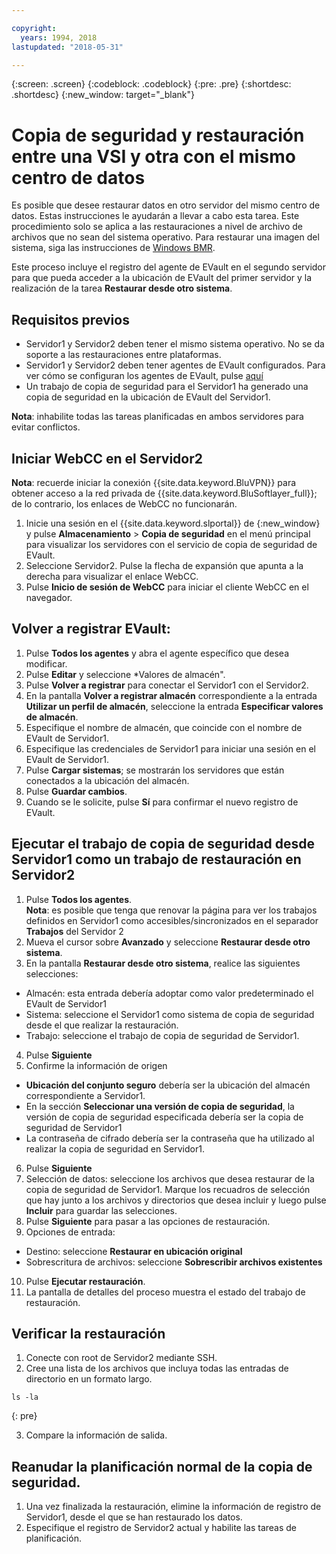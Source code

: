 ```yaml
---

copyright:
  years: 1994, 2018
lastupdated: "2018-05-31"

---
```

{:screen: .screen}
{:codeblock: .codeblock}
{:pre: .pre}
{:shortdesc: .shortdesc}
{:new_window: target="_blank"}

# Copia de seguridad y restauración entre una VSI y otra con el mismo centro de datos

Es posible que desee restaurar datos en otro servidor del mismo centro de datos. Estas instrucciones le ayudarán a llevar a cabo esta tarea. Este procedimiento solo se aplica a las restauraciones a nivel de archivo de archivos que no sean del sistema operativo. Para restaurar una imagen del sistema, siga las instrucciones de [Windows BMR](restoring-evault-bmr-system-volume-image.html).

Este proceso incluye el registro del agente de EVault en el segundo servidor para que pueda acceder a la ubicación de EVault del primer servidor y la realización de la tarea **Restaurar desde otro sistema**.


## Requisitos previos

- Servidor1 y Servidor2 deben tener el mismo sistema operativo. No se da soporte a las restauraciones entre plataformas.
- Servidor1 y Servidor2 deben tener agentes de EVault configurados. Para ver cómo se configuran los agentes de EVault, pulse [aquí](index.html#configuring-evault-agent-in-webcc)
- Un trabajo de copia de seguridad para el Servidor1 ha generado una copia de seguridad en la ubicación de EVault del Servidor1.

**Nota**: inhabilite todas las tareas planificadas en ambos servidores para evitar conflictos. 

## Iniciar WebCC en el Servidor2

**Nota**: recuerde iniciar la conexión {{site.data.keyword.BluVPN}} para obtener acceso a la red privada de {{site.data.keyword.BluSoftlayer_full}}; de lo contrario, los enlaces de WebCC no funcionarán.

1. Inicie una sesión en el {{site.data.keyword.slportal}} de [](https://control.softlayer.com/){:new_window} y pulse **Almacenamiento** > **Copia de seguridad** en el menú principal para visualizar los servidores con el servicio de copia de seguridad de EVault. 
2. Seleccione Servidor2. Pulse la flecha de expansión que apunta a la derecha para visualizar el enlace WebCC.
3. Pulse **Inicio de sesión de WebCC** para iniciar el cliente WebCC en el navegador.

## Volver a registrar EVault:
1. Pulse **Todos los agentes** y abra el agente específico que desea modificar.
2. Pulse **Editar** y seleccione *Valores de almacén".
3. Pulse **Volver a registrar** para conectar el Servidor1 con el Servidor2.
4. En la pantalla **Volver a registrar almacén** correspondiente a la entrada **Utilizar un perfil de almacén**, seleccione la entrada **Especificar valores de almacén**.
5. Especifique el nombre de almacén, que coincide con el nombre de EVault de Servidor1.
6. Especifique las credenciales de Servidor1 para iniciar una sesión en el EVault de Servidor1.
7. Pulse **Cargar sistemas**; se mostrarán los servidores que están conectados a la ubicación del almacén.
8. Pulse **Guardar cambios**.
9. Cuando se le solicite, pulse **Sí** para confirmar el nuevo registro de EVault.

## Ejecutar el trabajo de copia de seguridad desde Servidor1 como un trabajo de restauración en Servidor2

1. Pulse **Todos los agentes**. <br/> **Nota**: es posible que tenga que renovar la página para ver los trabajos definidos en Servidor1 como accesibles/sincronizados en el separador **Trabajos** del Servidor 2
2. Mueva el cursor sobre **Avanzado** y seleccione **Restaurar desde otro sistema**.
3. En la pantalla **Restaurar desde otro sistema**, realice las siguientes selecciones:
  - Almacén: esta entrada debería adoptar como valor predeterminado el EVault de Servidor1
  - Sistema: seleccione el Servidor1 como sistema de copia de seguridad desde el que realizar la restauración. 
  - Trabajo: seleccione el trabajo de copia de seguridad de Servidor1.
4. Pulse **Siguiente**
5. Confirme la información de origen
  - **Ubicación del conjunto seguro** debería ser la ubicación del almacén correspondiente a Servidor1.
  - En la sección **Seleccionar una versión de copia de seguridad**, la versión de copia de seguridad especificada debería ser la copia de seguridad de Servidor1
  - La contraseña de cifrado debería ser la contraseña que ha utilizado al realizar la copia de seguridad en Servidor1.
6. Pulse **Siguiente**
7. Selección de datos: seleccione los archivos que desea restaurar de la copia de seguridad de Servidor1. Marque los recuadros de selección que hay junto a los archivos y directorios que desea incluir y luego pulse **Incluir** para guardar las selecciones.
8. Pulse **Siguiente** para pasar a las opciones de restauración.
9. Opciones de entrada:
  - Destino: seleccione **Restaurar en ubicación original**
  - Sobrescritura de archivos: seleccione **Sobrescribir archivos existentes**
10. Pulse **Ejecutar restauración**.
11. La pantalla de detalles del proceso muestra el estado del trabajo de restauración.


## Verificar la restauración

1. Conecte con root de Servidor2 mediante SSH.
2. Cree una lista de los archivos que incluya todas las entradas de directorio en un formato largo.
  ```
  ls -la
  ```
  {: pre}
  
3. Compare la información de salida.
  
## Reanudar la planificación normal de la copia de seguridad.

1. Una vez finalizada la restauración, elimine la información de registro de Servidor1, desde el que se han restaurado los datos. 
2. Especifique el registro de Servidor2 actual y habilite las tareas de planificación.
 

  

 
 
  
  
